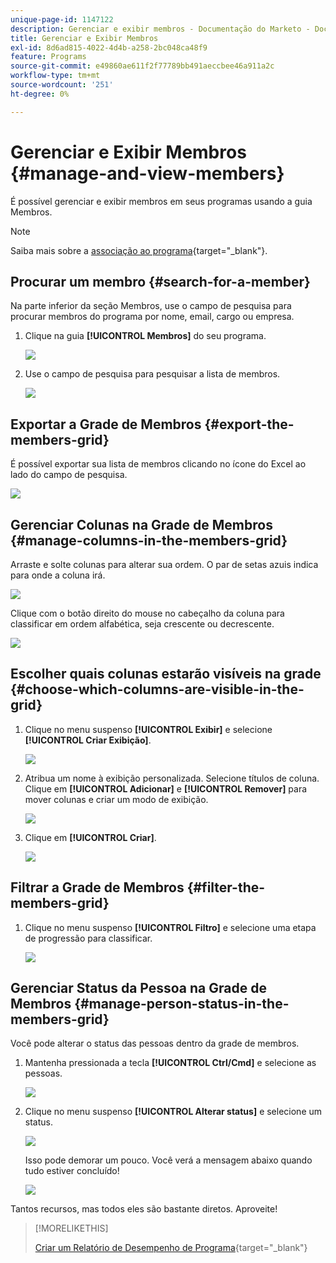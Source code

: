 ```yaml
---
unique-page-id: 1147122
description: Gerenciar e exibir membros - Documentação do Marketo - Documentação do produto
title: Gerenciar e Exibir Membros
exl-id: 8d6ad815-4022-4d4b-a258-2bc048ca48f9
feature: Programs
source-git-commit: e49860ae611f2f77789bb491aeccbee46a911a2c
workflow-type: tm+mt
source-wordcount: '251'
ht-degree: 0%

---
```


# Gerenciar e Exibir Membros {#manage-and-view-members}

É possível gerenciar e exibir membros em seus programas usando a guia Membros.

>[!NOTE]
>
>Saiba mais sobre a [associação ao programa](/help/marketo/product-docs/core-marketo-concepts/programs/creating-programs/understanding-program-membership.md){target="_blank"}.

## Procurar um membro {#search-for-a-member}

Na parte inferior da seção Membros, use o campo de pesquisa para procurar membros do programa por nome, email, cargo ou empresa.

1. Clique na guia **[!UICONTROL Membros]** do seu programa.

   ![](assets/image2014-10-1-16-3a0-3a29.png)

1. Use o campo de pesquisa para pesquisar a lista de membros.

   ![](assets/image2014-10-1-16-3a7-3a20.png)

## Exportar a Grade de Membros {#export-the-members-grid}

É possível exportar sua lista de membros clicando no ícone do Excel ao lado do campo de pesquisa.

![](assets/image2014-10-1-16-3a9-3a55.png)

## Gerenciar Colunas na Grade de Membros {#manage-columns-in-the-members-grid}

Arraste e solte colunas para alterar sua ordem. O par de setas azuis indica para onde a coluna irá.

![](assets/image2014-10-1-16-3a25-3a30.png)

Clique com o botão direito do mouse no cabeçalho da coluna para classificar em ordem alfabética, seja crescente ou decrescente.

![](assets/image2014-10-1-17-3a3-3a28.png)

## Escolher quais colunas estarão visíveis na grade {#choose-which-columns-are-visible-in-the-grid}

1. Clique no menu suspenso **[!UICONTROL Exibir]** e selecione **[!UICONTROL Criar Exibição]**.

   ![](assets/image2014-10-1-16-3a32-3a43.png)

1. Atribua um nome à exibição personalizada. Selecione títulos de coluna. Clique em **[!UICONTROL Adicionar]** e **[!UICONTROL Remover]** para mover colunas e criar um modo de exibição.

   ![](assets/image2014-10-1-16-3a36-3a52.png)

1. Clique em **[!UICONTROL Criar]**.

   ![](assets/image2014-10-1-16-3a38-3a7.png)

## Filtrar a Grade de Membros  {#filter-the-members-grid}

1. Clique no menu suspenso **[!UICONTROL Filtro]** e selecione uma etapa de progressão para classificar.

   ![](assets/image2014-10-1-16-3a42-3a4.png)

## Gerenciar Status da Pessoa na Grade de Membros {#manage-person-status-in-the-members-grid}

Você pode alterar o status das pessoas dentro da grade de membros.

1. Mantenha pressionada a tecla **[!UICONTROL Ctrl/Cmd]** e selecione as pessoas.

   ![](assets/image2014-10-1-16-3a44-3a27.png)

1. Clique no menu suspenso **[!UICONTROL Alterar status]** e selecione um status.

   ![](assets/image2014-10-1-16-3a47-3a45.png)

   Isso pode demorar um pouco. Você verá a mensagem abaixo quando tudo estiver concluído!

   ![](assets/changestatusconfirm.png)

Tantos recursos, mas todos eles são bastante diretos. Aproveite!

>[!MORELIKETHIS]
>
>[Criar um Relatório de Desempenho de Programa](/help/marketo/product-docs/core-marketo-concepts/programs/program-performance-report/create-a-program-performance-report.md){target="_blank"}
